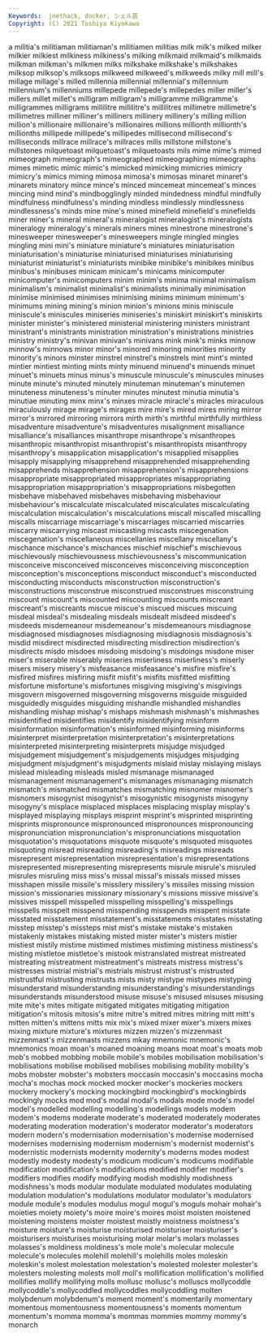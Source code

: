 ```yaml
---
Keywords:  jnethack, docker, シェル芸
Copyright: (C) 2021 Toshiya Kiyokawa
---
```

a militia's
militiaman militiaman's militiamen militias milk milk's milked milker milkier milkiest
milkiness milkiness's milking milkmaid milkmaid's milkmaids milkman milkman's milkmen milks
milkshake milkshake's milkshakes milksop milksop's milksops milkweed milkweed's milkweeds milky
mill mill's millage millage's milled millennia millennial millennial's millennium millennium's
millenniums millepede millepede's millepedes miller miller's millers millet millet's milligram
milligram's milligramme milligramme's milligrammes milligrams millilitre millilitre's millilitres millimetre millimetre's
millimetres milliner milliner's milliners millinery millinery's milling million million's millionaire
millionaire's millionaires millions millionth millionth's millionths millipede millipede's millipedes millisecond
millisecond's milliseconds millrace millrace's millraces mills millstone millstone's millstones milquetoast
milquetoast's milquetoasts mils mime mime's mimed mimeograph mimeograph's mimeographed mimeographing
mimeographs mimes mimetic mimic mimic's mimicked mimicking mimicries mimicry mimicry's
mimics miming mimosa mimosa's mimosas minaret minaret's minarets minatory mince
mince's minced mincemeat mincemeat's minces mincing mind mind's mindbogglingly minded
mindedness mindful mindfully mindfulness mindfulness's minding mindless mindlessly mindlessness mindlessness's
minds mine mine's mined minefield minefield's minefields miner miner's mineral
mineral's mineralogist mineralogist's mineralogists mineralogy mineralogy's minerals miners mines minestrone
minestrone's minesweeper minesweeper's minesweepers mingle mingled mingles mingling mini mini's
miniature miniature's miniatures miniaturisation miniaturisation's miniaturise miniaturised miniaturises miniaturising miniaturist
miniaturist's miniaturists minibike minibike's minibikes minibus minibus's minibuses minicam minicam's
minicams minicomputer minicomputer's minicomputers minim minim's minima minimal minimalism minimalism's
minimalist minimalist's minimalists minimally minimisation minimise minimised minimises minimising minims
minimum minimum's minimums mining mining's minion minion's minions minis miniscule
miniscule's miniscules miniseries miniseries's miniskirt miniskirt's miniskirts minister minister's ministered
ministerial ministering ministers ministrant ministrant's ministrants ministration ministration's ministrations ministries
ministry ministry's minivan minivan's minivans mink mink's minks minnow minnow's
minnows minor minor's minored minoring minorities minority minority's minors minster
minstrel minstrel's minstrels mint mint's minted mintier mintiest minting mints
minty minuend minuend's minuends minuet minuet's minuets minus minus's minuscule
minuscule's minuscules minuses minute minute's minuted minutely minuteman minuteman's minutemen
minuteness minuteness's minuter minutes minutest minutia minutia's minutiae minuting minx
minx's minxes miracle miracle's miracles miraculous miraculously mirage mirage's mirages
mire mire's mired mires miring mirror mirror's mirrored mirroring mirrors
mirth mirth's mirthful mirthfully mirthless misadventure misadventure's misadventures misalignment misalliance
misalliance's misalliances misanthrope misanthrope's misanthropes misanthropic misanthropist misanthropist's misanthropists misanthropy
misanthropy's misapplication misapplication's misapplied misapplies misapply misapplying misapprehend misapprehended misapprehending
misapprehends misapprehension misapprehension's misapprehensions misappropriate misappropriated misappropriates misappropriating misappropriation misappropriation's
misappropriations misbegotten misbehave misbehaved misbehaves misbehaving misbehaviour misbehaviour's miscalculate miscalculated
miscalculates miscalculating miscalculation miscalculation's miscalculations miscall miscalled miscalling miscalls miscarriage
miscarriage's miscarriages miscarried miscarries miscarry miscarrying miscast miscasting miscasts miscegenation
miscegenation's miscellaneous miscellanies miscellany miscellany's mischance mischance's mischances mischief mischief's
mischievous mischievously mischievousness mischievousness's miscommunication misconceive misconceived misconceives misconceiving misconception
misconception's misconceptions misconduct misconduct's misconducted misconducting misconducts misconstruction misconstruction's misconstructions
misconstrue misconstrued misconstrues misconstruing miscount miscount's miscounted miscounting miscounts miscreant
miscreant's miscreants miscue miscue's miscued miscues miscuing misdeal misdeal's misdealing
misdeals misdealt misdeed misdeed's misdeeds misdemeanour misdemeanour's misdemeanours misdiagnose misdiagnosed
misdiagnoses misdiagnosing misdiagnosis misdiagnosis's misdid misdirect misdirected misdirecting misdirection misdirection's
misdirects misdo misdoes misdoing misdoing's misdoings misdone miser miser's miserable
miserably miseries miserliness miserliness's miserly misers misery misery's misfeasance misfeasance's
misfire misfire's misfired misfires misfiring misfit misfit's misfits misfitted misfitting
misfortune misfortune's misfortunes misgiving misgiving's misgivings misgovern misgoverned misgoverning misgoverns
misguide misguided misguidedly misguides misguiding mishandle mishandled mishandles mishandling mishap
mishap's mishaps mishmash mishmash's mishmashes misidentified misidentifies misidentify misidentifying misinform
misinformation misinformation's misinformed misinforming misinforms misinterpret misinterpretation misinterpretation's misinterpretations misinterpreted
misinterpreting misinterprets misjudge misjudged misjudgement misjudgement's misjudgements misjudges misjudging misjudgment
misjudgment's misjudgments mislaid mislay mislaying mislays mislead misleading misleads misled
mismanage mismanaged mismanagement mismanagement's mismanages mismanaging mismatch mismatch's mismatched mismatches
mismatching misnomer misnomer's misnomers misogynist misogynist's misogynistic misogynists misogyny misogyny's
misplace misplaced misplaces misplacing misplay misplay's misplayed misplaying misplays misprint
misprint's misprinted misprinting misprints mispronounce mispronounced mispronounces mispronouncing mispronunciation mispronunciation's
mispronunciations misquotation misquotation's misquotations misquote misquote's misquoted misquotes misquoting misread
misreading misreading's misreadings misreads misrepresent misrepresentation misrepresentation's misrepresentations misrepresented misrepresenting
misrepresents misrule misrule's misruled misrules misruling miss miss's missal missal's
missals missed misses misshapen missile missile's missilery missilery's missiles missing
mission mission's missionaries missionary missionary's missions missive missive's missives misspell
misspelled misspelling misspelling's misspellings misspells misspelt misspend misspending misspends misspent
misstate misstated misstatement misstatement's misstatements misstates misstating misstep misstep's missteps
mist mist's mistake mistake's mistaken mistakenly mistakes mistaking misted mister
mister's misters mistier mistiest mistily mistime mistimed mistimes mistiming mistiness
mistiness's misting mistletoe mistletoe's mistook mistranslated mistreat mistreated mistreating mistreatment
mistreatment's mistreats mistress mistress's mistresses mistrial mistrial's mistrials mistrust mistrust's
mistrusted mistrustful mistrusting mistrusts mists misty mistype mistypes mistyping misunderstand
misunderstanding misunderstanding's misunderstandings misunderstands misunderstood misuse misuse's misused misuses misusing
mite mite's mites mitigate mitigated mitigates mitigating mitigation mitigation's mitosis
mitosis's mitre mitre's mitred mitres mitring mitt mitt's mitten mitten's
mittens mitts mix mix's mixed mixer mixer's mixers mixes mixing
mixture mixture's mixtures mizzen mizzen's mizzenmast mizzenmast's mizzenmasts mizzens mkay
mnemonic mnemonic's mnemonics moan moan's moaned moaning moans moat moat's
moats mob mob's mobbed mobbing mobile mobile's mobiles mobilisation mobilisation's
mobilisations mobilise mobilised mobilises mobilising mobility mobility's mobs mobster mobster's
mobsters moccasin moccasin's moccasins mocha mocha's mochas mock mocked mocker
mocker's mockeries mockers mockery mockery's mocking mockingbird mockingbird's mockingbirds mockingly
mocks mod mod's modal modal's modals mode mode's model model's
modelled modelling modelling's modellings models modem modem's modems moderate moderate's
moderated moderately moderates moderating moderation moderation's moderator moderator's moderators modern
modern's modernisation modernisation's modernise modernised modernises modernising modernism modernism's modernist
modernist's modernistic modernists modernity modernity's moderns modes modest modestly modesty
modesty's modicum modicum's modicums modifiable modification modification's modifications modified modifier
modifier's modifiers modifies modify modifying modish modishly modishness modishness's mods
modular modulate modulated modulates modulating modulation modulation's modulations modulator modulator's
modulators module module's modules modulus mogul mogul's moguls mohair mohair's
moieties moiety moiety's moire moire's moires moist moisten moistened moistening
moistens moister moistest moistly moistness moistness's moisture moisture's moisturise moisturised
moisturiser moisturiser's moisturisers moisturises moisturising molar molar's molars molasses molasses's
moldiness moldiness's mole mole's molecular molecule molecule's molecules molehill molehill's
molehills moles moleskin moleskin's molest molestation molestation's molested molester molester's
molesters molesting molests moll moll's mollification mollification's mollified mollifies mollify
mollifying molls mollusc mollusc's molluscs mollycoddle mollycoddle's mollycoddled mollycoddles mollycoddling
molten molybdenum molybdenum's moment moment's momentarily momentary momentous momentousness momentousness's
moments momentum momentum's momma momma's mommas mommies mommy mommy's monarch
